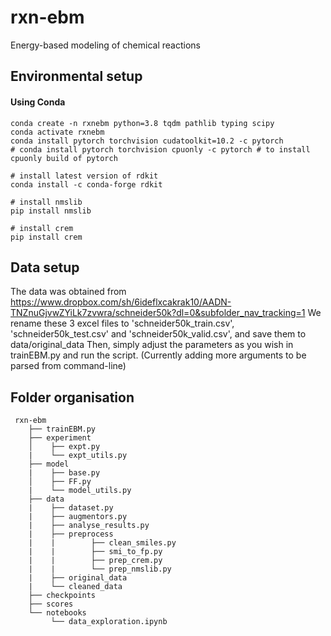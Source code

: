 # rxn-ebm
Energy-based modeling of chemical reactions

## Environmental setup
#### Using Conda
    conda create -n rxnebm python=3.8 tqdm pathlib typing scipy
    conda activate rxnebm
    conda install pytorch torchvision cudatoolkit=10.2 -c pytorch 
    # conda install pytorch torchvision cpuonly -c pytorch # to install cpuonly build of pytorch
    
    # install latest version of rdkit 
    conda install -c conda-forge rdkit 
    
    # install nmslib
    pip install nmslib
    
    # install crem
    pip install crem

## Data setup
The data was obtained from https://www.dropbox.com/sh/6ideflxcakrak10/AADN-TNZnuGjvwZYiLk7zvwra/schneider50k?dl=0&subfolder_nav_tracking=1
We rename these 3 excel files to 'schneider50k_train.csv', 'schneider50k_test.csv' and 'schneider50k_valid.csv', and save them to data/original_data
Then, simply adjust the parameters as you wish in trainEBM.py and run the script. (Currently adding more arguments to be parsed from command-line)  

## Folder organisation
```
 rxn-ebm
    ├── trainEBM.py
    ├── experiment
    │    ├── expt.py
    |    └── expt_utils.py
    ├── model
    |    ├── base.py
    │    ├── FF.py
    |    └── model_utils.py
    ├── data
    |    ├── dataset.py
    |    ├── augmentors.py
    |    ├── analyse_results.py
    |    ├── preprocess
    |    |        ├── clean_smiles.py    
    |    |        ├── smi_to_fp.py
    |    |        ├── prep_crem.py
    |    |        └── prep_nmslib.py
    |    ├── original_data  
    |    └── cleaned_data
    ├── checkpoints
    ├── scores
    └── notebooks
         └── data_exploration.ipynb 
 ```
